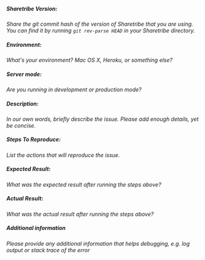 ##### Sharetribe Version:

_Share the git commit hash of the version of Sharetribe that you are using. You can find it by running `git rev-parse HEAD` in your Sharetribe directory._

##### Environment:

_What's your environment? Mac OS X, Heroku, or something else?_

##### Server mode:

_Are you running in development or production mode?_

##### Description:

_In our own words, briefly describe the issue. Please add enough details, yet be concise._

##### Steps To Reproduce:

_List the actions that will reproduce the issue._

##### Expected Result:

_What was the expected result after running the steps above?_

##### Actual Result:

_What was the actual result after running the steps above?_

##### Additional information

_Please provide any additional information that helps debugging, e.g. log output or stack trace of the error_
